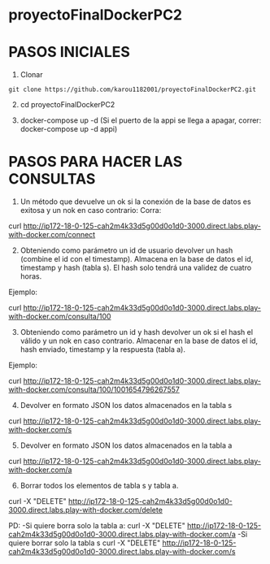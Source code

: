 # proyectoFinalDockerPC2

# PASOS INICIALES

1. Clonar

```
git clone https://github.com/karou1182001/proyectoFinalDockerPC2.git
```

2. cd proyectoFinalDockerPC2

3. docker-compose up -d
(Si el puerto de la appi se llega a apagar, correr: docker-compose up -d appi)

#  PASOS PARA HACER LAS CONSULTAS


1. Un método que devuelve un ok si la conexión de la base de datos es exitosa y un nok en caso contrario:
Corra:

curl http://ip172-18-0-125-cah2m4k33d5g00d0o1d0-3000.direct.labs.play-with-docker.com/connect

2. Obteniendo como parámetro un id de usuario devolver un hash (combine el id con el timestamp). Almacena en la base de datos el id, timestamp y hash (tabla s). El hash solo tendrá una validez de cuatro horas.

Ejemplo:

curl http://ip172-18-0-125-cah2m4k33d5g00d0o1d0-3000.direct.labs.play-with-docker.com/consulta/100


3. Obteniendo como parámetro un id y hash devolver un ok si el hash el válido y un nok en caso contrario. Almacenar en la base de datos el id, hash enviado, timestamp y la respuesta (tabla a).

Ejemplo:

curl http://ip172-18-0-125-cah2m4k33d5g00d0o1d0-3000.direct.labs.play-with-docker.com/consulta/100/1001654796267557

4. Devolver en formato JSON los datos almacenados en la tabla s

curl http://ip172-18-0-125-cah2m4k33d5g00d0o1d0-3000.direct.labs.play-with-docker.com/s

5. Devolver en formato JSON los datos almacenados en la tabla a

curl http://ip172-18-0-125-cah2m4k33d5g00d0o1d0-3000.direct.labs.play-with-docker.com/a

6. Borrar todos los elementos de tabla s y tabla a.

curl -X "DELETE" http://ip172-18-0-125-cah2m4k33d5g00d0o1d0-3000.direct.labs.play-with-docker.com/delete

PD: 
-Si quiere borra solo la tabla a:
curl -X "DELETE" http://ip172-18-0-125-cah2m4k33d5g00d0o1d0-3000.direct.labs.play-with-docker.com/a
-Si quiere borrar solo la tabla s
curl -X "DELETE" http://ip172-18-0-125-cah2m4k33d5g00d0o1d0-3000.direct.labs.play-with-docker.com/s





